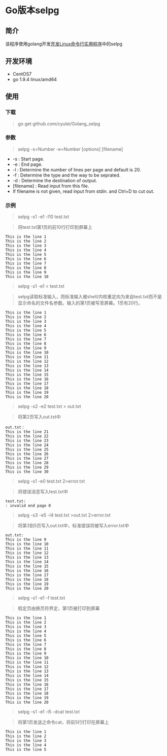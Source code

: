 # Go版本selpg

## 简介
该程序使用golang开发[开发Linux命令行实用程序][1]中的selpg

## 开发环境
- CentOS7
- go 1.9.4 linux/amd64

## 使用
### 下载
> go get github.com/cyulei/Golang_selpg 
### 参数
> selpg -s=Number -e=Number [options] [filename]


-    -s : Start page.
-   -e : End page.
-   -l : Determine the number of lines per page and default is 20.
-    -f : Determine the type and the way to be seprated.
-   -d : Determine the destination of output.
-   [filename] : Read input from this file.
-   If filename is not given, read input from stdin. and Ctrl+D to cut out.
### 示例

> selpg -s1 -e1 -l10 test.txt

> 将test.txt第1页的前10行打印到屏幕上
```
This is the line 1
This is the line 2
This is the line 3
This is the line 4
This is the line 5
This is the line 6
This is the line 7
This is the line 8
This is the line 9
This is the line 10
```

> selpg -s1 -e1 < test.txt

> selpg读取标准输入，而标准输入被shell/内核重定向为来自test.txt而不是显示命名的文件名参数。输入的第1页被写至屏幕。1页有20行。
```
This is the line 1
This is the line 2
This is the line 3
This is the line 4
This is the line 5
This is the line 6
This is the line 7
This is the line 8
This is the line 9
This is the line 10
This is the line 11
This is the line 12
This is the line 13
This is the line 14
This is the line 15
This is the line 16
This is the line 17
This is the line 18
This is the line 19
This is the line 20
```
> selpg -s2 -e2 test.txt > out.txt

> 将第2页写入out.txt中
```
out.txt：
This is the line 21
This is the line 22
This is the line 23
This is the line 24
This is the line 25
This is the line 26
This is the line 27
This is the line 28
This is the line 29
This is the line 30
```

>  selpg -s1 -e0 test.txt 2>error.txt

> 将错误消息写入test.txt中

```
test.txt:
: invalid end page 0
```

> selpg -s3 -e5 -l4 test.txt >out.txt 2>error.txt

> 将第3到5页写入out.txt中，标准错误将被写入error.txt中
```
out.txt:
This is the line 9
This is the line 10
This is the line 11
This is the line 12
This is the line 13
This is the line 14
This is the line 15
This is the line 16
This is the line 17
This is the line 18
This is the line 19
This is the line 20
```

> selpg -s1 -e1 -f test.txt

> 假定页由换页符界定，第1页被打印到屏幕

```
This is the line 1
This is the line 2
This is the line 3
This is the line 4
This is the line 5
This is the line 6
This is the line 7
This is the line 8
This is the line 9
This is the line 10
This is the line 11
This is the line 12
This is the line 13
This is the line 14
This is the line 15
This is the line 16
This is the line 17
This is the line 18
This is the line 19
This is the line 20
```

> selpg -s1 -e1 -l5 -dcat test.txt

> 将第1页发送之命令cat，将前5行打印在屏幕上
```
This is the line 1
This is the line 2
This is the line 3
This is the line 4
This is the line 5
```


  [1]: https://www.ibm.com/developerworks/cn/linux/shell/clutil/index.html
